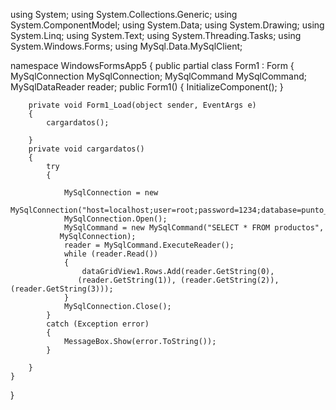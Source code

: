 using System;
using System.Collections.Generic;
using System.ComponentModel;
using System.Data;
using System.Drawing;
using System.Linq;
using System.Text;
using System.Threading.Tasks;
using System.Windows.Forms;
using MySql.Data.MySqlClient;

namespace WindowsFormsApp5
{
    public partial class Form1 : Form
    {
        MySqlConnection MySqlConnection;
        MySqlCommand MySqlCommand;
        MySqlDataReader reader;
        public Form1()
        {
            InitializeComponent();
        }

        private void Form1_Load(object sender, EventArgs e)
        {
            cargardatos();

        }
        private void cargardatos()
        {
            try
            {
                
                MySqlConnection = new
               MySqlConnection("host=localhost;user=root;password=1234;database=punto_de_venta");
                MySqlConnection.Open();
                MySqlCommand = new MySqlCommand("SELECT * FROM productos",
               MySqlConnection);
                reader = MySqlCommand.ExecuteReader();
                while (reader.Read())
                {
                    dataGridView1.Rows.Add(reader.GetString(0),
                   (reader.GetString(1)), (reader.GetString(2)), (reader.GetString(3)));
                }
                MySqlConnection.Close();
            }
            catch (Exception error)
            {
                MessageBox.Show(error.ToString());
            }

        }
    }
}
